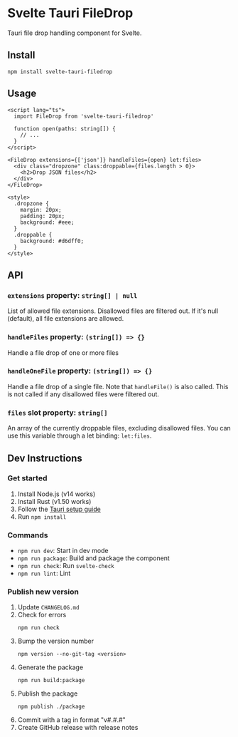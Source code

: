 # Svelte Tauri FileDrop

Tauri file drop handling component for Svelte.

## Install
```
npm install svelte-tauri-filedrop
```

## Usage
```svelte
<script lang="ts">
  import FileDrop from 'svelte-tauri-filedrop'

  function open(paths: string[]) {
    // ...
  }
</script>

<FileDrop extensions={['json']} handleFiles={open} let:files>
  <div class="dropzone" class:droppable={files.length > 0}>
    <h2>Drop JSON files</h2>
  </div>
</FileDrop>

<style>
  .dropzone {
    margin: 20px;
    padding: 20px;
    background: #eee;
  }
  .droppable {
    background: #d6dff0;
  }
</style>
```

## API

### `extensions` property: `string[] | null`
List of allowed file extensions. Disallowed files are filtered out.
If it's null (default), all file extensions are allowed.

### `handleFiles` property: `(string[]) => {}`
Handle a file drop of one or more files

### `handleOneFile` property: `(string[]) => {}`
Handle a file drop of a single file.
Note that `handleFile()` is also called.
This is not called if any disallowed files were filtered out.

### `files` slot property: `string[]`
An array of the currently droppable files, excluding disallowed files.
You can use this variable through a let binding: `let:files`.

## Dev Instructions

### Get started
1. Install Node.js (v14 works)
2. Install Rust (v1.50 works)
3. Follow the [Tauri setup guide](https://tauri.studio/en/docs/getting-started/intro)
4. Run `npm install`

### Commands
- `npm run dev`: Start in dev mode
- `npm run package`: Build and package the component
- `npm run check`: Run `svelte-check`
- `npm run lint`: Lint

### Publish new version
1. Update `CHANGELOG.md`
2. Check for errors
    ```
    npm run check
    ```
3. Bump the version number
    ```
    npm version --no-git-tag <version>
    ```
4. Generate the package
    ```
    npm run build:package
    ```
5. Publish the package
    ```
    npm publish ./package
    ```
6. Commit with a tag in format "v#.#.#"
7. Create GitHub release with release notes
